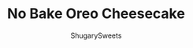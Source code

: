---
layout: ../../layouts/MarkdownPostLayout.astro
title: No Bake Oreo Cheesecake
author: ShugarySweets
pubDate: 2018-09-05
description: "When youre looking for an easy dessert, this No Bake Oreo Cheesecake recipe is a creamy, flavorful pie! Easy to throw together for a delicious treat!"
image_url: https://www.shugarysweets.com/wp-content/uploads/2019/01/no-bake-oreo-cheesecake-facebook.jpg
tags: ["Pies and Tarts","American"]
calories: 349
protein: 4
carbohydrates: 41
fats: 19
fiber: 1
ingredients: ["16 ounce Cool Whip (thawed), divided","36 Oreo cookies, divided (mini Oreos if desired for garnish)","1 can (14 ounce) sweetened condensed milk","3 packages (8 ounce each) cream cheese, softened","2 Oreo pie crusts"]
serves: 16
time: "3 hours 15 minutes"
prepTime: "15 minutes"
instructions: ["In a large ziploc bag, crush 24 OREO cookies, keeping them slightly chunky. Set aside.","In a large mixing bowl, beat cream cheese with sweetened condensed milk for about 3 minutes until smooth and fluffy. Fold in 12 oz of Cool Whip and crushed OREO cookies. Pour evenly into prepared OREO pie crusts.","In the same ziploc bag, crush remaining 12 OREO cookies into fine crumbs. Sprinkle evenly over the tops of the two cheesecakes. Using the remaining 4 oz of COOL WHIP, pipe small dollops around the edges to give it a finished look. Add mini OREO cookies if desired.","Refrigerate pies for 3 hours (or overnight). Serve and enjoy!"]
nutrition: ["349 calories","41 grams carbohydrates","6 milligrams cholesterol","19 grams fat","1 grams fiber","4 grams protein","10 grams saturated fat","260 milligrams sodium","24 grams sugar","0 grams trans fat","5 grams unsaturated fat"]
---